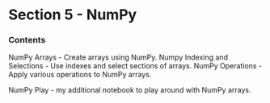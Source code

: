 # Section 5 - NumPy

### Contents
NumPy Arrays - Create arrays using NumPy.
Numpy Indexing and Selections - Use indexes and select sections of arrays.
NumPy Operations - Apply various operations to NumPy arrays.

NumPy Play - my additional notebook to play around with NumPy arrays.
